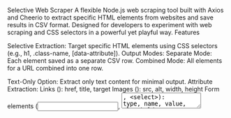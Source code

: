Selective Web Scraper
A flexible Node.js web scraping tool built with Axios and Cheerio to extract specific HTML elements from websites and save results in CSV format. Designed for developers to experiment with web scraping and CSS selectors in a powerful yet playful way.
Features

Selective Extraction: Target specific HTML elements using CSS selectors (e.g., h1, .class-name, [data-attribute]).
Output Modes:
Separate Mode: Each element saved as a separate CSV row.
Combined Mode: All elements for a URL combined into one row.


Text-Only Option: Extract only text content for minimal output.
Attribute Extraction:
Links (<a>): href, title, target
Images (<img>): src, alt, width, height
Form elements (<input>, <textarea>, <select>): type, name, value, placeholder
Meta tags (<meta>): name, property, content
Common attributes: id, class


Multiple URLs: Scrape multiple URLs with configurable delays to respect server limits.
Error Handling: Robust handling for failed requests or invalid selectors.
CSV Output: Save cleaned data to timestamped CSV files.
CLI Interface: Simple command-line interface with clear instructions.
Modular Design: Usable as a Node.js module for integration into other projects.

Installation

Ensure Node.js (v18 or higher) is installed.
Install dependencies:npm install axios cheerio


Save the code in a file (e.g., scraper.js).

Usage
Command-Line Interface
Run the scraper:
node scraper.js <URL> [selectors...] [options]

Examples

Basic Scraping (default elements: h1, h2, p, a):
node scraper.js https://example.com


Specific Selectors:
node scraper.js https://example.com h1 p ".product-title" "a[href]"


Text-Only Mode:
node scraper.js https://example.com --text-only h1 p


Combined Mode:
node scraper.js https://example.com --combined h1 p a



Common Selectors

Headings: h1, h2, h3
Paragraphs: p
Links: a, a[href]
Images: img
Classes: .class-name
IDs: #id-name
Data attributes: [data-attribute]

Options

--combined: Combine all elements into one row per URL.
--text-only: Save only URL, selector, and text content.

As a Module
Use in a Node.js project:
const SelectiveWebScraper = require('./scraper.js');
const scraper = new SelectiveWebScraper();

async function example() {
  // Single URL
  const data = await scraper.scrapeUrl('https://example.com', ['h1', 'p']);
  scraper.displayResults(data);
  await scraper.saveToCsv([data], 'output.csv');

  // Multiple URLs
  const urls = ['https://example.com', 'https://example.org'];
  const results = await scraper.scrapeMultipleUrls(urls, ['h1', 'p'], { delay: 1000 });
  await scraper.saveToCsv(results, 'multiple_output.csv', 'combined');
}

example();

Output

Console: Summarizes scraped data (URL, page title, up to 5 elements per selector with truncated text).
CSV: Saves to a timestamped file (e.g., scraped_selective_separate_2025-06-30T14-07-00.csv):
Separate Mode: Columns for URL, timestamp, page title, selector, element index, tag name, text, HTML, and attributes.
Combined Mode: Columns for URL, timestamp, page title, and concatenated text/attributes per selector.
Text-Only Mode: Columns for URL, selector, and text content.



Use Cases

Content Analysis: Extract headings or links for SEO or summarization.
Data Collection: Scrape product details or reviews from e-commerce sites.
Research: Gather titles or abstracts from articles or blogs.
Monitoring: Track changes in website elements over time.
Form Analysis: Extract form field attributes for accessibility studies.
Link Extraction: Collect links for auditing or crawling.

Notes

Rate Limiting: Use the delay option in scrapeMultipleUrls to avoid server overload.
Selectors: Use valid CSS selectors (e.g., .class-name, [data-id="value"]).
Error Handling: Invalid URLs or selectors are logged without crashing.
CSV Output: Text is cleaned (newlines removed, quotes escaped).
Dependencies: Requires axios, cheerio, and fs.

Contributing

Fork the repository.
Create a feature branch: git checkout -b feature/YourFeature
Commit changes: git commit -m 'Add YourFeature'
Push to the branch: git push origin feature/YourFeature
Open a pull request.

License
MIT License
